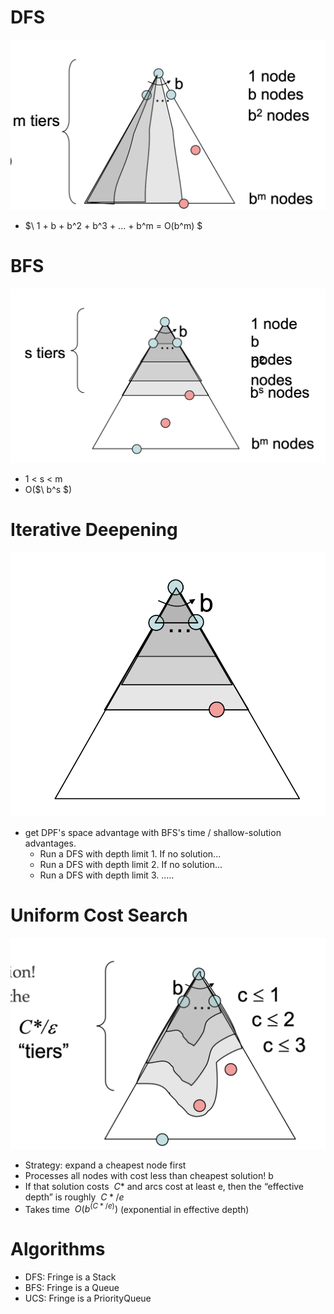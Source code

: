 # DFS
![](../images/dfs-uniformedSearch.png)
* $\ 1 + b + b^2 + b^3 + ... + b^m = O(b^m) $

# BFS 
![](../images/bfs-uniformedSearch.png)
* 1 < s < m
* O($\ b^s $)

# Iterative Deepening
![](../images/iterativeDeepening-uniformedSearch.png)
* get DPF's space advantage with BFS's time / shallow-solution advantages.
    * Run a DFS with depth limit 1. If no solution...
    * Run a DFS with depth limit 2. If no solution...
    * Run a DFS with depth limit 3. .....

# Uniform Cost Search
![](../images/UCS-uniformedSearchSearch.png)
* Strategy: expand a cheapest node first
* Processes all nodes with cost less than cheapest solution! b
* If that solution costs $\ C*$ and arcs cost at least e, then the “effective depth” is roughly $\ C*/e$
* Takes time $\ O(b^(C*/e))$ (exponential in effective depth)

# Algorithms
* DFS: Fringe is a Stack
* BFS: Fringe is a Queue
* UCS: Fringe is a PriorityQueue